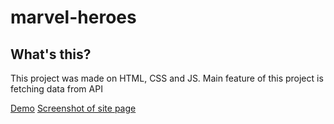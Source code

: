 <h1>marvel-heroes</h1>

<h2>What's this?</h2>
<p>This project was made on HTML, CSS and JS. Main feature of this project is fetching data from API</p>

<a href = "">Demo</a>
<a href = "">Screenshot of site page</a>
